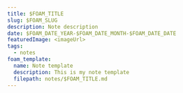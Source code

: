 ```yaml
---
title: $FOAM_TITLE
slug: $FOAM_SLUG
description: Note description
date: $FOAM_DATE_YEAR-$FOAM_DATE_MONTH-$FOAM_DATE_DATE
featuredImage: <imageUrl>
tags:
  - notes
foam_template:
  name: Note template
  description: This is my note template
  filepath: notes/$FOAM_TITLE.md
---
```

